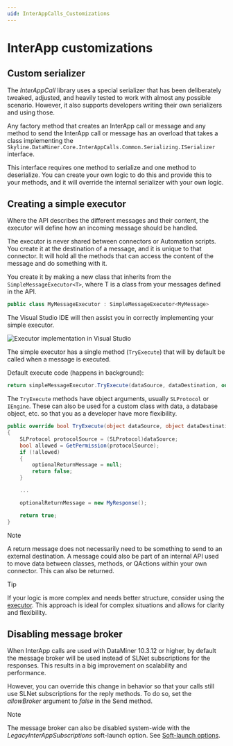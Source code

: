 ```yaml
---
uid: InterAppCalls_Customizations
---
```


# InterApp customizations

## Custom serializer

The *InterAppCall* library uses a special serializer that has been deliberately tweaked, adjusted, and heavily tested to work with almost any possible scenario. However, it also supports developers writing their own serializers and using those.

Any factory method that creates an InterApp call or message and any method to send the InterApp call or message has an overload that takes a class implementing the `Skyline.DataMiner.Core.InterAppCalls.Common.Serializing.ISerializer` interface.

This interface requires one method to serialize and one method to deserialize. You can create your own logic to do this and provide this to your methods, and it will override the internal serializer with your own logic.

## Creating a simple executor

Where the API describes the different messages and their content, the executor will define how an incoming message should be handled.

The executor is never shared between connectors or Automation scripts. You create it at the destination of a message, and it is unique to that connector. It will hold all the methods that can access the content of the message and do something with it.

You create it by making a new class that inherits from the `SimpleMessageExecutor<T>`, where T is a class from your messages defined in the API.

```csharp
public class MyMessageExecutor : SimpleMessageExecutor<MyMessage>
```

The Visual Studio IDE will then assist you in correctly implementing your simple executor.

![Executor implementation in Visual Studio](~/develop/images/InterAppSimple_VS1.png)

The simple executor has a single method (`TryExecute`) that will by default be called when a message is executed.

Default execute code (happens in background):

```csharp
return simpleMessageExecutor.TryExecute(dataSource, dataDestination, out optionalReturnMessage);
```

The `TryExecute` methods have object arguments, usually `SLProtocol` or `IEngine`. These can also be used for a custom class with data, a database object, etc. so that you as a developer have more flexibility.

```csharp
public override bool TryExecute(object dataSource, object dataDestination, out Message optionalReturnMessage)
{
    SLProtocol protocolSource = (SLProtocol)dataSource;
    bool allowed = GetPermission(protocolSource);
    if (!allowed)
    {
        optionalReturnMessage = null;
        return false;
    }

    ...

    optionalReturnMessage = new MyResponse();

    return true;
}
```

> [!NOTE]
> A return message does not necessarily need to be something to send to an external destination. A message could also be part of an internal API used to move data between classes, methods, or QActions within your own connector. This can also be returned.

> [!TIP]
> If your logic is more complex and needs better structure, consider using the [executor](xref:InterAppCalls_GettingStarted_CreatingExecutor). This approach is ideal for complex situations and allows for clarity and flexibility.

## Disabling message broker

When InterApp calls are used with DataMiner 10.3.12 or higher, by default the message broker will be used instead of SLNet subscriptions for the responses. This results in a big improvement on scalability and performance.

However, you can override this change in behavior so that your calls still use SLNet subscriptions for the reply methods. To do so, set the *allowBroker* argument to *false* in the Send method.

> [!NOTE]
> The message broker can also be disabled system-wide with the *LegacyInterAppSubscriptions* soft-launch option. See [Soft-launch options](xref:SoftLaunchOptions).
